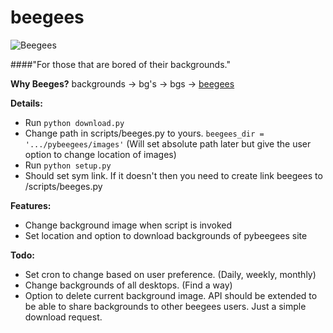 beegees
=======
![Beegees](http://sebastiandieser.com/dev/beegees/logo-beegees.jpg)

####"For those that are bored of their backgrounds."

**Why Beeges?**
backgrounds -> bg's -> bgs -> [beegees](https://www.youtube.com/watch?v=I_izvAbhExY "Beegees")

**Details:**
- Run `python download.py`
- Change path in scripts/beeges.py to yours. `beegees_dir = '.../pybeegees/images'` (Will set absolute path later but give the user option to change location of images)
- Run `python setup.py`
- Should set sym link. If it doesn't then you need to create link beegees to /scripts/beeges.py


**Features:**
- Change background image when script is invoked
- Set location and option to download backgrounds of pybeegees site

**Todo:**
- Set cron to change based on user preference. (Daily, weekly, monthly)
- Change backgrounds of all desktops. (Find a way)
- Option to delete current background image. API should be extended to be able to share backgrounds to other beegees users. Just a simple download request.